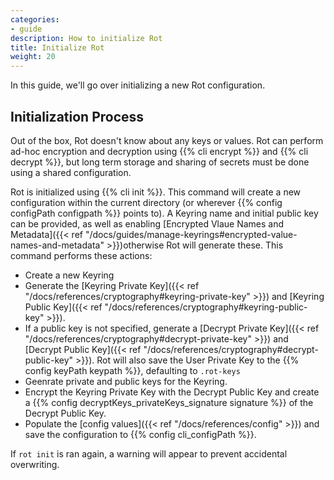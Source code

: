 ```yaml
---
categories:
- guide
description: How to initialize Rot
title: Initialize Rot
weight: 20
---
```


In this guide, we'll go over initializing a new Rot configuration.

## Initialization Process

Out of the box, Rot doesn't know about any keys or values.  Rot can perform ad-hoc encryption and decryption using {{% cli encrypt %}} and {{% cli decrypt %}}, but long term storage and sharing of secrets must be done using a shared configuration.

Rot is initialized using {{% cli init %}}.  This command will create a new configuration within the current directory (or wherever {{% config configPath configpath %}} points to).  A Keyring name and initial public key can be provided, as well as enabling [Encrypted Vlaue Names and Metadata]({{< ref "/docs/guides/manage-keyrings#encrypted-value-names-and-metadata" >}})otherwise Rot will generate these.  This command performs these actions:

- Create a new Keyring
- Generate the [Keyring Private Key]({{< ref "/docs/references/cryptography#keyring-private-key" >}}) and [Keyring Public Key]({{< ref "/docs/references/cryptography#keyring-public-key" >}}).
- If a public key is not specified, generate a [Decrypt Private Key]({{< ref "/docs/references/cryptography#decrypt-private-key" >}}) and [Decrypt Public Key]({{< ref "/docs/references/cryptography#decrypt-public-key" >}}).  Rot will also save the User Private Key to the {{% config keyPath keypath %}}, defaulting to `.rot-keys`
- Geenrate private and public keys for the Keyring.
- Encrypt the Keyring Private Key with the Decrypt Public Key and create a {{% config decryptKeys_privateKeys_signature signature %}} of the Decrypt Public Key.
- Populate the [config values]({{< ref "/docs/references/config" >}}) and save the configuration to {{% config cli_configPath %}}.

If `rot init` is ran again, a warning will appear to prevent accidental overwriting.
